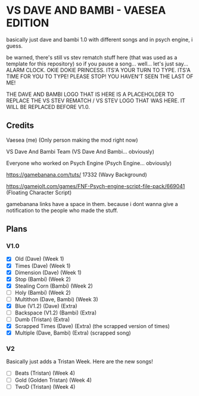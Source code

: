 # VS DAVE AND BAMBI - VAESEA EDITION
basically just dave and bambi 1.0 with different songs and in psych engine, i guess.

be warned, there's still vs stev rematch stuff here (that was used as a template for this repository) so if you pause a song... well... let's just say... ALARM CLOCK. OKIE DOKIE PRINCESS. ITS'A YOUR TURN TO TYPE. ITS'A TIME FOR YOU TO TYPE! PLEASE STOP! YOU HAVEN'T SEEN THE LAST OF ME!

THE DAVE AND BAMBI LOGO THAT IS HERE IS A PLACEHOLDER TO REPLACE THE VS STEV REMATCH / VS STEV LOGO THAT WAS HERE. IT WILL BE REPLACED BEFORE V1.0.

## Credits
Vaesea (me) (Only person making the mod right now)

VS Dave And Bambi Team (VS Dave And Bambi... obviously)

Everyone who worked on Psych Engine (Psych Engine... obviously)

https://gamebanana.com/tuts/ 17332 (Wavy Background)

https://gamejolt.com/games/FNF-Psych-engine-script-file-pack/669041 (Floating Character Script)

gamebanana links have a space in them. because i dont wanna give a notification to the people who made the stuff.

## Plans
### V1.0
- [x] Old (Dave) (Week 1)
- [x] Times (Dave) (Week 1)
- [x] Dimension (Dave) (Week 1)
- [x] Stop (Bambi) (Week 2)
- [x] Stealing Corn (Bambi) (Week 2)
- [ ] Holy (Bambi) (Week 2)
- [ ] Multithon (Dave, Bambi) (Week 3)
- [x] Blue (V1.2) (Dave) (Extra)
- [ ] Backspace (V1.2) (Bambi) (Extra)
- [ ] Dumb (Tristan) (Extra)
- [x] Scrapped Times (Dave) (Extra) (the scrapped version of times)
- [x] Multiple (Dave, Bambi) (Extra) (scrapped song)

### V2
Basically just adds a Tristan Week. Here are the new songs!
- [ ] Beats (Tristan) (Week 4)
- [ ] Gold (Golden Tristan) (Week 4)
- [ ] TwoD (Tristan) (Week 4)
